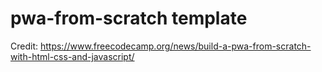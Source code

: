 # pwa-from-scratch template
Credit: https://www.freecodecamp.org/news/build-a-pwa-from-scratch-with-html-css-and-javascript/
